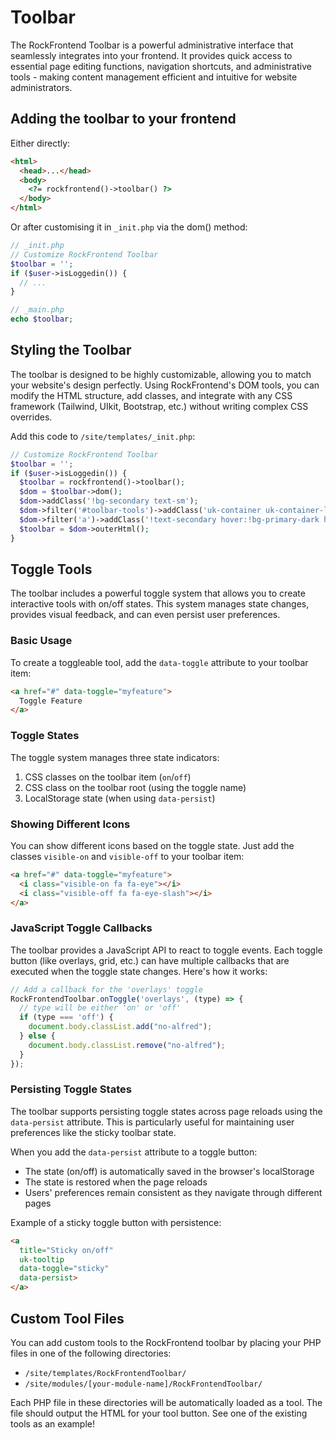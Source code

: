 # Toolbar

The RockFrontend Toolbar is a powerful administrative interface that seamlessly integrates into your frontend. It provides quick access to essential page editing functions, navigation shortcuts, and administrative tools - making content management efficient and intuitive for website administrators.

## Adding the toolbar to your frontend

Either directly:

```html
<html>
  <head>...</head>
  <body>
    <?= rockfrontend()->toolbar() ?>
  </body>
</html>
```

Or after customising it in `_init.php` via the dom() method:

```php
// _init.php
// Customize RockFrontend Toolbar
$toolbar = '';
if ($user->isLoggedin()) {
  // ...
}

// _main.php
echo $toolbar;
```

## Styling the Toolbar

The toolbar is designed to be highly customizable, allowing you to match your website's design perfectly. Using RockFrontend's DOM tools, you can modify the HTML structure, add classes, and integrate with any CSS framework (Tailwind, UIkit, Bootstrap, etc.) without writing complex CSS overrides.

Add this code to `/site/templates/_init.php`:

```php
// Customize RockFrontend Toolbar
$toolbar = '';
if ($user->isLoggedin()) {
  $toolbar = rockfrontend()->toolbar();
  $dom = $toolbar->dom();
  $dom->addClass('!bg-secondary text-sm');
  $dom->filter('#toolbar-tools')->addClass('uk-container uk-container-large');
  $dom->filter('a')->addClass('!text-secondary hover:!bg-primary-dark hover:!text-white transition');
  $toolbar = $dom->outerHtml();
}
```

## Toggle Tools

The toolbar includes a powerful toggle system that allows you to create interactive tools with on/off states. This system manages state changes, provides visual feedback, and can even persist user preferences.

### Basic Usage

To create a toggleable tool, add the `data-toggle` attribute to your toolbar item:

```html
<a href="#" data-toggle="myfeature">
  Toggle Feature
</a>
```

### Toggle States

The toggle system manages three state indicators:
1. CSS classes on the toolbar item (`on`/`off`)
2. CSS class on the toolbar root (using the toggle name)
3. LocalStorage state (when using `data-persist`)

### Showing Different Icons

You can show different icons based on the toggle state. Just add the classes `visible-on` and `visible-off` to your toolbar item:

```html
<a href="#" data-toggle="myfeature">
  <i class="visible-on fa fa-eye"></i>
  <i class="visible-off fa fa-eye-slash"></i>
</a>
```

### JavaScript Toggle Callbacks

The toolbar provides a JavaScript API to react to toggle events. Each toggle button (like overlays, grid, etc.) can have multiple callbacks that are executed when the toggle state changes. Here's how it works:

```js
// Add a callback for the 'overlays' toggle
RockFrontendToolbar.onToggle('overlays', (type) => {
  // type will be either 'on' or 'off'
  if (type === 'off') {
    document.body.classList.add("no-alfred");
  } else {
    document.body.classList.remove("no-alfred");
  }
});
```

### Persisting Toggle States

The toolbar supports persisting toggle states across page reloads using the `data-persist` attribute. This is particularly useful for maintaining user preferences like the sticky toolbar state.

When you add the `data-persist` attribute to a toggle button:
- The state (on/off) is automatically saved in the browser's localStorage
- The state is restored when the page reloads
- Users' preferences remain consistent as they navigate through different pages

Example of a sticky toggle button with persistence:

```html
<a
  title="Sticky on/off"
  uk-tooltip
  data-toggle="sticky"
  data-persist>
</a>
```

## Custom Tool Files

You can add custom tools to the RockFrontend toolbar by placing your PHP files in one of the following directories:

- `/site/templates/RockFrontendToolbar/`
- `/site/modules/[your-module-name]/RockFrontendToolbar/`

Each PHP file in these directories will be automatically loaded as a tool. The file should output the HTML for your tool button. See one of the existing tools as an example!
